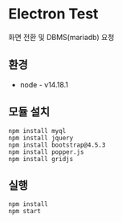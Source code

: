 # Electron Test
화면 전환 및 DBMS(mariadb) 요청

## 환경
* node - v14.18.1

## 모듈 설치
```
npm install myql
npm install jquery
npm install bootstrap@4.5.3
npm install popper.js
npm install gridjs
```

## 실행
```
npm install
npm start
```